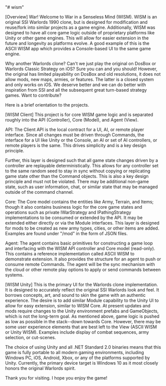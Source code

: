 "# wism" 

[Overview]
War! Welcome to War in a Senseless Mind (WISM). WISM is an original SSI Warlords 1990 clone, but is designed for modification and reuse/fork into similar projects as a game engine. Additionally, WISM was designed to have all core game logic outside of proprietary platforms like Unity or other game engines. This will allow for easier extension in the future and longevity as platforms evolve. A good example of this is the ASCII WISM app which provides a Console-based UI to the same game engine. 

Why another Warlords clone? Can't we just play the original on DosBox or Warlords Classic Strategy on iOS? Sure you can and you should! However, the original has limited playability on DosBox and old resolutions, it does not allow mods, new maps, armies, or features. The latter is a closed system and only works on iOS. We deserve better and we can do better with inspiration from SSI and all the subsequent great turn-based strategy games. Want to contribute?

Here is a brief orientation to the projects.

[WISM Client]
This project is for core WISM game logic and is separated roughly into the API (Controller), Core (Model), and Agent (View). 

API:
The Client API is the local contract for a UI, AI, or remote player interface. Since all changes must be driven through Commands, the interface for a UI like Unity or the Console, an AI or set of AI controllers, or remote players is the same. This drives simplicity and is a key design principle.

Further, this layer is designed such that all game state changes driven by a controller are replayable deterministically. This allows for any controller set to the same random seed to stay in sync without copying or replicating game state other than the Command objects. This is also a key design principle and must not be violated. There may be additional non-game state, such as user information, chat, or similar state that may be managed outside of the command channel.

Core:
The Core model contains the entities like Army, Terrain, and Items; though it also contains business logic for the core game states and operations such as private IWarStrategy and IPathingStrategy implementations to be consumed or extended by the API. It may be extended either directly or via the Module interfaces. This layer is designed for mods to be created as new army types, cities, or other items are added. Examples are found under "/mod" in the form of JSON files.

Agent:
The agent contains basic primitives for constructing a game loop and interfacing with the WISM API controller and Core model (read-only). This contains a reference implementation called ASCII WISM to demonstrate extension. It also provides the structure for an agent to push or consume remote Commands. The agent will be the sync mechanism with the cloud or other remote play options to apply or send commands between systems. 

[WISM Unity]
This is the primary UI for the Warlords clone implementation. It is designed to accurately reflect the original SSI Warlords look and feel. It borrows concepts, art, and sound to skin the game with an authentic experience. The desire is to add similar Module capability to the Unity UI to allow for easy extension, similar to WISM Core. At present updates and mods require changes to the Unity environment prefabs and GameObjects, which is not the long-term goal. As mentioned above, game logic is pushed as low as possible in the stack--down towards Core. However, there may be some user experience elements that are best left to the View (ASCII WISM or Unity WISM). Examples include display of combat sequences, army selection, or cut-scenes. 

The choice of using Unity and all .NET Standard 2.0 binaries means that this game is fully portable to all modern gaming environments, including Windows PC, iOS, Android, Xbox, or any of the platforms supported by Unity. Currently, the primary device target is Windows 10 as it most closely honors the original Warlords spirit. 

Thank you for visiting. I hope you enjoy the game!

